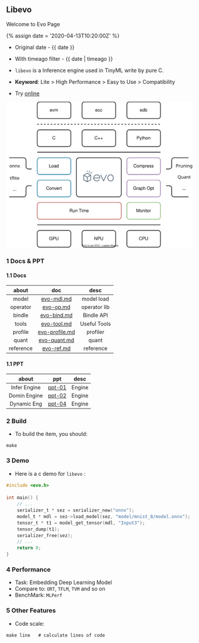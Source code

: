 ---
---


## Libevo

Welcome to Evo Page

{% assign date = '2020-04-13T10:20:00Z' %}

- Original date - {{ date }}
- With timeago filter - {{ date | timeago }}

- `libevo` is a Inference engine used in TinyML write by pure C.
- **Keyword**: Lite > High Performance > Easy to Use > Compatibility
- Try [online](./server)

![evo](./public/evo.svg)


### 1 Docs & PPT

#### 1.1 Docs

|    about    |              doc                    |     desc     |
|:-----------:|:-----------------------------------:|:------------:|
|    model    | [evo-mdl.md](./evo-mdl.md)          |  model load  |
|  operator   | [evo-op.md](./evo-op.md)            | operator lib |
|    bindle   | [evo-bind.md](./evo-bind.md)        |  Bindle API  |
|    tools    | [evo-tool.md](./evo-tool.md)        |  Useful Tools|
|   profile   | [evo-profile.md](./evo-profile.md)  |   profiler   |
|    quant    | [evo-quant.md](./evo-quant.md)      |   quant      |
|  reference  | [evo-ref.md](./evo-ref.md)          |  reference   |


#### 1.1 PPT

|     about     |              ppt            |     desc     |
|:-------------:|:---------------------------:|:------------:|
|  Infer Engine |  [ppt-01](./ppt-01.html)    |    Engine    |
|  Domin Engine |  [ppt-02](./ppt-02.html)    |    Engine    |
|  Dynamic Eng  |  [ppt-04](./ppt-04.html)    |    Engine    |


### 2 Build

- To build the item, you should:

```shell
make
```


### 3 Demo

- Here is a c demo for `libevo` :

```c
#include <evo.h>

int main() {
    // ...
    serializer_t * sez = serializer_new("onnx");
    model_t * mdl = sez->load_model(sez, "model/mnist_8/model.onnx");
    tensor_t * t1 = model_get_tensor(mdl, "Input3");
    tensor_dump(t1);
    serializer_free(sez);
    // ...
    return 0;
}
```

### 4 Performance

- Task: Embedding Deep Learning Model
- Compare to: `ORT`, `TFLM`, `TVM` and so on
- BenchMark: `MLPerf`



### 5 Other Features

- Code scale:

```shell
make line   # calculate lines of code
```
